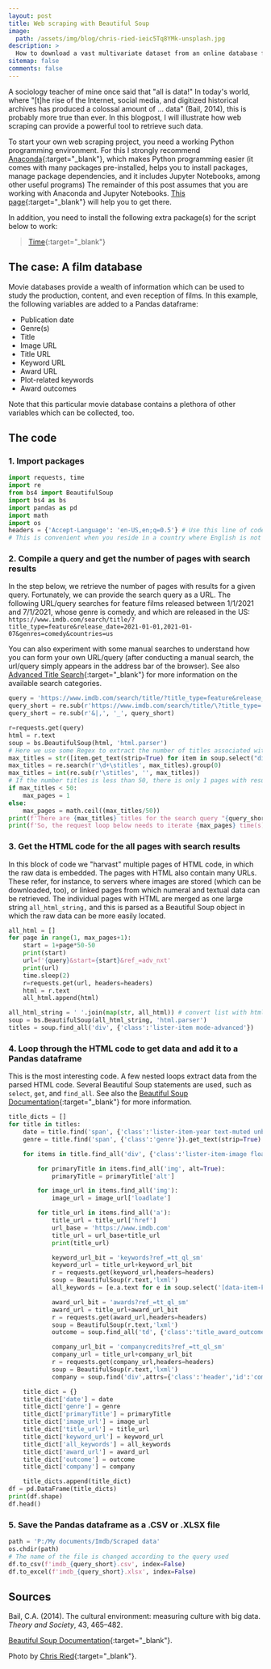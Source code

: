 ```yaml
---
layout: post
title: Web scraping with Beautiful Soup
image:
  path: /assets/img/blog/chris-ried-ieic5Tq8YMk-unsplash.jpg
description: >
  How to download a vast multivariate dataset from an online database for films
sitemap: false
comments: false
---
```


A sociology teacher of mine once said that "all is data!" In today's world, where "[t]he rise of the Internet, social media, and digitized historical archives has produced a colossal amount of … data" (Bail, 2014), this is probably more true than ever. In this blogpost, I will illustrate how web scraping can provide a powerful tool to retrieve such data.  

To start your own web scraping project, you need a working Python programming environment. For this I strongly recommend [Anaconda](https://www.anaconda.com/){:target="_blank"}, which makes Python programming easier (it comes with many packages pre-installed, helps you to install packages, manage package dependencies, and it includes Jupyter Notebooks, among other useful programs) The remainder of this post assumes that you are working with Anaconda and Jupyter Notebooks. [This page](https://renswilderom.github.io/blog/python/2021-11-19-How-to-get-started-with-Python/){:target="_blank"} will help you to get there.

In addition, you need to install the following extra package(s) for the script below to work:
> [Time](https://anaconda.org/conda-forge/time){:target="_blank"}


## The case: A film database

Movie databases provide a wealth of information which can be used to study the production, content, and even reception of films. In this example, the following variables are added to a Pandas dataframe:

* Publication date
* Genre(s)
* Title
* Image URL
* Title URL
* Keyword URL
* Award URL
* Plot-related keywords
* Award outcomes

Note that this particular movie database contains a plethora of other variables which can be collected, too.

## The code

### 1. Import packages

```python
import requests, time               
import re                     
from bs4 import BeautifulSoup
import bs4 as bs
import pandas as pd  
import math
import os
headers = {'Accept-Language': 'en-US,en;q=0.5'} # Use this line of code to always change the language settings to English
# This is convenient when you reside in a country where English is not the main language
```

### 2. Compile a query and get the number of pages with search results

In the step below, we retrieve the number of pages with results for a given query. Fortunately, we can provide the search query as a URL. The following URL/query searches for feature films released between 1/1/2021 and 7/1/2021, whose genre is comedy, and which are released in the US: `https://www.imdb.com/search/title/?title_type=feature&release_date=2021-01-01,2021-01-07&genres=comedy&countries=us`  

You can also experiment with some manual searches to understand how you can form your own URL/query (after conducting a manual search, the url/query simply appears in the address bar of the browser). See also [Advanced Title Search](https://www.imdb.com/search/title/){:target="_blank"} for more information on the available search categories.  


```python
query = 'https://www.imdb.com/search/title/?title_type=feature&release_date=2021-01-01,2021-01-07&genres=comedy&countries=us'
query_short = re.sub(r'https://www.imdb.com/search/title/\?title_type=|release_date=|genres=|countries=', '', query)
query_short = re.sub(r'&|,', '_', query_short)

r=requests.get(query)
html = r.text
soup = bs.BeautifulSoup(html, 'html.parser')
# Here we use some Regex to extract the number of titles associated with a query
max_titles = str([item.get_text(strip=True) for item in soup.select("div.desc")[:1]])
max_titles = re.search(r'\d+\stitles', max_titles).group(0)
max_titles = int(re.sub(r'\stitles', '', max_titles))
# If the number titles is less than 50, there is only 1 pages with results, otherwise we divide the number of titles by 50
if max_titles < 50:
    max_pages = 1
else:
    max_pages = math.ceil((max_titles/50))
print(f'There are {max_titles} titles for the search query "{query_short}".')
print(f'So, the request loop below needs to iterate {max_pages} time(s).')
```

### 3. Get the HTML code for the all pages with search results

In this block of code we "harvast" multiple pages of HTML code, in which the raw data is embedded. The pages with HTML also contain many URLs. These refer, for instance, to servers where images are stored (which can be downloaded, too), or linked pages from which numeral and textual data can be retrieved. The individual pages with HTML are merged as one large string `all_html_string,` and this is parsed as a Beautiful Soup object in which the raw data can be more easily located.

```python
all_html = []
for page in range(1, max_pages+1):
    start = 1+page*50-50
    print(start)    
    url=f'{query}&start={start}&ref_=adv_nxt'
    print(url)
    time.sleep(2)
    r=requests.get(url, headers=headers)
    html = r.text
    all_html.append(html)

all_html_string = ' '.join(map(str, all_html)) # convert list with html code of each page to one string
soup = bs.BeautifulSoup(all_html_string, 'html.parser')
titles = soup.find_all('div', {'class':'lister-item mode-advanced'})
```

### 4. Loop through the HTML code to get data and add it to a Pandas dataframe

This is the most interesting code. A few nested loops extract data from the parsed HTML code. Several Beautiful Soup statements are used, such as `select`, `get`, and `find_all`. See also the [Beautiful Soup Documentation](https://beautiful-soup-4.readthedocs.io/en/latest/){:target="_blank"} for more information.

```python
title_dicts = []
for title in titles:
    date = title.find('span', {'class':'lister-item-year text-muted unbold'}).get_text(strip=True)
    genre = title.find('span', {'class':'genre'}).get_text(strip=True)     

    for items in title.find_all('div', {'class':'lister-item-image float-left'}):

        for primaryTitle in items.find_all('img', alt=True):
            primaryTitle = primaryTitle['alt']      

        for image_url in items.find_all('img'):
            image_url = image_url['loadlate']

        for title_url in items.find_all('a'):
            title_url = title_url['href']
            url_base = 'https://www.imdb.com'
            title_url = url_base+title_url
            print(title_url)

            keyword_url_bit = 'keywords?ref_=tt_ql_sm'
            keyword_url = title_url+keyword_url_bit
            r = requests.get(keyword_url,headers=headers)
            soup = BeautifulSoup(r.text,'lxml')        
            all_keywords = [e.a.text for e in soup.select('[data-item-keyword]')]

            award_url_bit = 'awards?ref_=tt_ql_sm'
            award_url = title_url+award_url_bit
            r = requests.get(award_url,headers=headers)
            soup = BeautifulSoup(r.text,'lxml')
            outcome = soup.find_all('td', {'class':'title_award_outcome'})

            company_url_bit = 'companycredits?ref_=tt_ql_sm'
            company_url = title_url+company_url_bit
            r = requests.get(company_url,headers=headers)
            soup = BeautifulSoup(r.text,'lxml')
            company = soup.find('div',attrs={'class':'header','id':'company_credits_content'})

    title_dict = {}
    title_dict['date'] = date
    title_dict['genre'] = genre
    title_dict['primaryTitle'] = primaryTitle
    title_dict['image_url'] = image_url
    title_dict['title_url'] = title_url
    title_dict['keyword_url'] = keyword_url
    title_dict['all_keywords'] = all_keywords
    title_dict['award_url'] = award_url
    title_dict['outcome'] = outcome
    title_dict['company'] = company

    title_dicts.append(title_dict)    
df = pd.DataFrame(title_dicts)
print(df.shape)
df.head()
```

### 5. Save the Pandas dataframe as a .CSV or .XLSX file

```python
path = 'P:/My documents/Imdb/Scraped data'
os.chdir(path)
# The name of the file is changed according to the query used
df.to_csv(f'imdb_{query_short}.csv', index=False)
df.to_excel(f'imdb_{query_short}.xlsx', index=False)
```

## Sources

Bail, C.A. (2014). The cultural environment: measuring culture with big data. _Theory and Society_, 43, 465–482.   

[Beautiful Soup Documentation](https://beautiful-soup-4.readthedocs.io/en/latest/){:target="_blank"}.

Photo by [Chris Ried](https://unsplash.com/@cdr6934){:target="_blank"}.
